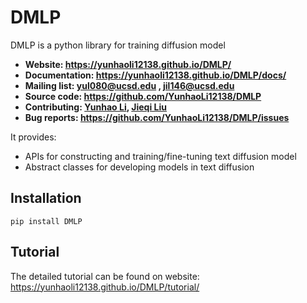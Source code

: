 # DMLP
DMLP is a python library for training diffusion model
- **Website: https://yunhaoli12138.github.io/DMLP/** 
- **Documentation: https://yunhaoli12138.github.io/DMLP/docs/** 
- **Mailing list: yul080@ucsd.edu , jil146@ucsd.edu** 
- **Source code: https://github.com/YunhaoLi12138/DMLP** 
- **Contributing: [Yunhao Li](https://github.com/YunhaoLi12138), [Jieqi Liu](https://github.com/DDDyylan)** 
- **Bug reports: https://github.com/YunhaoLi12138/DMLP/issues** 

It provides:

- APIs for constructing and training/fine-tuning text diffusion model 
- Abstract classes for developing models in text diffusion

## Installation
```
pip install DMLP
```

## Tutorial
The detailed tutorial can be found on website: https://yunhaoli12138.github.io/DMLP/tutorial/
